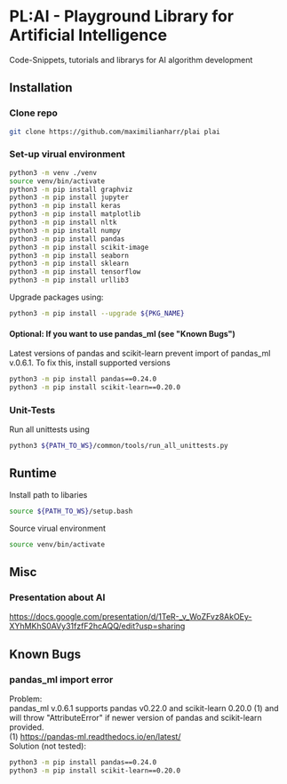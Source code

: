 # PL:AI - Playground Library for Artificial Intelligence
Code-Snippets, tutorials and librarys for AI algorithm development

## Installation

### Clone repo
```bash
git clone https://github.com/maximilianharr/plai plai
```

### Set-up virual environment
```bash
python3 -m venv ./venv
source venv/bin/activate
python3 -m pip install graphviz
python3 -m pip install jupyter
python3 -m pip install keras
python3 -m pip install matplotlib
python3 -m pip install nltk
python3 -m pip install numpy
python3 -m pip install pandas
python3 -m pip install scikit-image
python3 -m pip install seaborn
python3 -m pip install sklearn
python3 -m pip install tensorflow
python3 -m pip install urllib3
```

Upgrade packages using:
```bash
python3 -m pip install --upgrade ${PKG_NAME}
```

#### Optional: If you want to use pandas_ml (see "Known Bugs")
Latest versions of pandas and scikit-learn prevent import of pandas_ml v.0.6.1. To fix this, install supported versions
```bash
python3 -m pip install pandas==0.24.0
python3 -m pip install scikit-learn==0.20.0
```

### Unit-Tests
Run all unittests using
```bash
python3 ${PATH_TO_WS}/common/tools/run_all_unittests.py
```

## Runtime
Install path to libaries
```bash
source ${PATH_TO_WS}/setup.bash
```

Source virual environment
```bash
source venv/bin/activate
```

## Misc

### Presentation about AI
https://docs.google.com/presentation/d/1TeR-_v_WoZFvz8AkOEy-XYhMKhS0AVy31fzfF2hcAQQ/edit?usp=sharing

## Known Bugs
### pandas_ml import error
Problem:  
pandas_ml v.0.6.1 supports pandas v0.22.0 and scikit-learn 0.20.0 (1) and will throw "AttributeError" if newer version of pandas and scikit-learn provided.  
(1) https://pandas-ml.readthedocs.io/en/latest/  
Solution (not tested):  
```bash
python3 -m pip install pandas==0.24.0
python3 -m pip install scikit-learn==0.20.0
```
